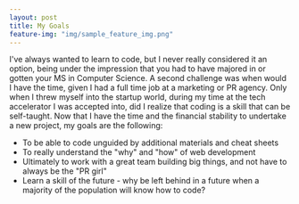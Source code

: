 ```yaml
---
layout: post
title: My Goals
feature-img: "img/sample_feature_img.png"
---
```

I've always wanted to learn to code, but I never really considered it an option, being under the impression that you had to have majored in or gotten your MS in Computer Science. A second challenge was when would I have the time, given I had a full time job at a marketing or PR agency. Only when I threw myself into the startup world, during my time at the tech accelerator I was accepted into, did I realize that coding is a skill that can be self-taught. Now that I have the time and the financial stability to undertake a new project, my goals are the following:

* To be able to code unguided by additional materials and cheat sheets  
* To really understand the "why" and "how" of web development
* Ultimately to work with a great team building big things, and not have to always be the "PR girl"
* Learn a skill of the future - why be left behind in a future when a majority of the population will know how to code?

